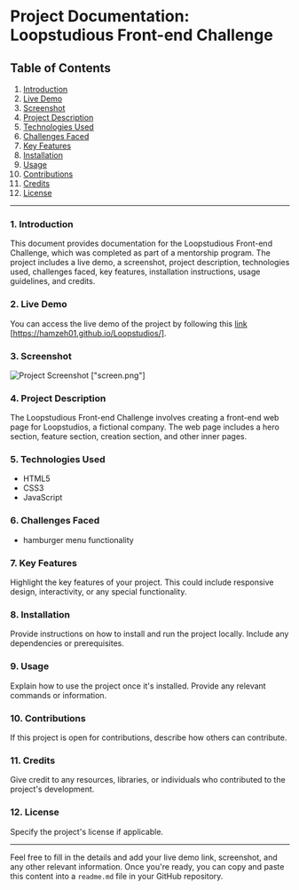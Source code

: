 # Project Documentation: Loopstudious Front-end Challenge

## Table of Contents

1. [Introduction](#introduction)
2. [Live Demo](#live-demo)
3. [Screenshot](#screenshot)
4. [Project Description](#project-description)
5. [Technologies Used](#technologies-used)
6. [Challenges Faced](#challenges-faced)
7. [Key Features](#key-features)
8. [Installation](#installation)
9. [Usage](#usage)
10. [Contributions](#contributions)
11. [Credits](#credits)
12. [License](#license)

---

### 1. Introduction <a name="introduction"></a>

This document provides documentation for the Loopstudious Front-end Challenge, which was completed as part of a mentorship program. The project includes a live demo, a screenshot, project description, technologies used, challenges faced, key features, installation instructions, usage guidelines, and credits.

### 2. Live Demo <a name="live-demo"></a>

You can access the live demo of the project by following this [link](#) [https://hamzeh01.github.io/Loopstudios/].

### 3. Screenshot <a name="screenshot"></a>

![Project Screenshot](#) ["screen.png"]

### 4. Project Description <a name="project-description"></a>

The Loopstudious Front-end Challenge involves creating a front-end web page for Loopstudios, a fictional company. The web page includes a hero section, feature section, creation section, and other inner pages.

### 5. Technologies Used <a name="technologies-used"></a>

- HTML5
- CSS3
- JavaScript

### 6. Challenges Faced <a name="challenges-faced"></a>

- hamburger menu functionality

### 7. Key Features <a name="key-features"></a>

Highlight the key features of your project. This could include responsive design, interactivity, or any special functionality.

### 8. Installation <a name="installation"></a>

Provide instructions on how to install and run the project locally. Include any dependencies or prerequisites.

### 9. Usage <a name="usage"></a>

Explain how to use the project once it's installed. Provide any relevant commands or information.

### 10. Contributions <a name="contributions"></a>

If this project is open for contributions, describe how others can contribute.

### 11. Credits <a name="credits"></a>

Give credit to any resources, libraries, or individuals who contributed to the project's development.

### 12. License <a name="license"></a>

Specify the project's license if applicable.

---

Feel free to fill in the details and add your live demo link, screenshot, and any other relevant information. Once you're ready, you can copy and paste this content into a `readme.md` file in your GitHub repository.
